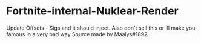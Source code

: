 # Fortnite-internal-Nuklear-Render
Update Offsets  -  Sigs and it should inject.  Also don't sell this or ill make you famous in a very bad way Source made by Maalys#1892

